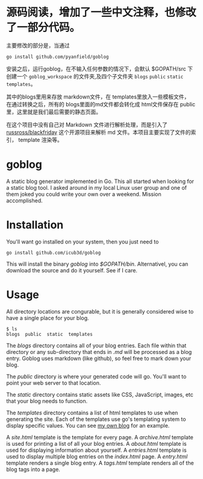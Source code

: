 源码阅读，增加了一些中文注释，也修改了一部分代码。
========================
主要修改的部分是，当通过 
	
	go install github.com/pyanfield/goblog
	
安装之后，运行goblog，在不输入任何参数的情况下，会默认 $GOPATH/src 下创建一个 `goblog_workspace` 的文件夹,及四个子文件夹 `blogs` `public` `static` `templates`。

其中的blogs里用来存放 markdown文件，在 templates里放入一些模板文件， 在通过转换之后，所有的 blogs里面的md文件都会转化成 html文件保存在 public里，这里就是我们最后需要的静态页面。

在这个项目中没有自己对 Markdown 文件进行解析处理，而是引入了 [russross/blackfriday](http://github.com/russross/blackfriday) 这个开源项目来解析 md 文件。本项目主要实现了文件的索引， template 渲染等。


goblog
======

A static blog generator implemented in Go. This all started when
looking for a static blog tool. I asked around in my local Linux user
group and one of them joked you could write your own over a
weekend. Mission accomplished. 

Installation
============

You'll want go installed on your system, then you just need to 

    go install github.com/icub3d/goblog
	
This will install the binary *goblog* into *$GOPATH/bin*. Alternativel, you can download the source and do it yourself. See if I care.

Usage
=====

All directory locations are congurable, but it is generally considered
wise to have a single place for your blog.

    $ ls
    blogs  public  static  templates

The *blogs* directory contains all of your blog entries. Each file
within that directory or any sub-directory that ends in *.md* will be
processed as a blog entry. Goblog uses markdown (like github), so feel
free to mark down your blog.

The *public* directory is where your generated code will go. You'll want
to point your web server to that location.

The *static* directory contains static assets like CSS, JavaScript,
images, etc that your blog needs to function.

The *templates* directory contains a list of html templates to use
when generating the site. Each of the templates use go's templating
system to display specific values. You can see
[my own blog](https://github.com/icub3d/joshua.themarshians.com) for
an example.

A *site.html* template is the template for every page. A
*archive.html* template is used for printing a list of all your blog
entries. A *about.html* template is used for displaying information
about yourself. A *entries.html* template is used to display multiple
blog entries on the *index.html* page. A *entry.html* template renders
a single blog entry. A *tags.html* template renders all of the blog
tags into a page.
